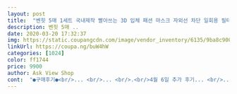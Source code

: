 ```yaml
---
layout: post 
title:  "벤힛 5매 1세트 국내제작 빨아쓰는 3D 입체 패션 마스크 자외선 차단 일회용 필터부착가능, 1팩, 5개" 
description: 벤힛 5매 ..
date: 2020-03-20 17:32:37 
img: https://static.coupangcdn.com/image/vendor_inventory/6135/9ba8c9009dc30488dd9a5c27d152d5076032adfe9022317cce5897200343.jpg 
linkUrl: https://coupa.ng/buW4hW 
categories: [1024] 
color: ff1744 
price: 9900 
author: Ask View Shop 
cont:  "●구매후기●<br/>... <br/>... <br/>.<br/>4월 6일 추가 후기... <br/>... <br/>.<br/>.<br/><br/>1.<br/> 디자인은 제가 좀 사이즈가 있는 관계로 조금 끼는듯하네요<br/>2.<br/> 일단 하나만 세탁해보았구요<br/>3.<br/> 세탁첫물에는 물빠짐이 좀 있네요<br/>가성비는 나쁘지않은것같습니다.<br/><br/>걱정이 돼서 추가로 샀어요<br/>검정 마스크라서<br/>검정물은 조금 밖에 안 나왔고<br/>검정물이 나왔어요 ㅠ<br/>검정물이 빠질대로 빠져서<br/>검정물이 한번 세탁으로<br/>구입후 바로세탁<br/>귀 부분을 괜신히 걸었어요<br/>그게 뭔 말이냐고 했더니<br/>그러건지 모르겠지만<br/>그리고 남편이 얼큰이라서<br/>근데 진짜 얇아요 ㅠ<br/>기능성 원단이라고하지만 보통 기능성의류원단과 동일한 원단이며 동일한 기능을 가지고 있어요<br/>날씨가 따뜻해져서<br/>남편이 면 마스크를<br/>남편이 오늘 빨아서<br/>냄새가조금심했고 세탁후에도 변형은 없으나 역한냄새가 안빠져서 결국 쓰레기통으로 직행<br/>늘어나서 살만 하다네요<br/>다만 손세탁시 원단가루? 가 좀나오는데 겉이나 안쪽면보다는<br/>돈 만원에 5개 국내산 사서 돌려쓰시길 강추합니다.<br/><br/>돈 만원에 5장이면<br/>똑같은 방한 면마스크를 사려다가<br/>로켓배송 19000원짜리도 이정도는 원단가루가 나오는거같네요<br/>마스크 자체는 냄새가 없고<br/>마스크가 얇아서 건조는 잘 되네요<br/>마스크구매하실때 꼭 국내산인지 보고사세요.<br/><br/>만약 코로나 예방으로 사실 분들<br/>면특유의 느낌은 나쁘지않았고요<br/>몇몇분들은 가위로 대충잘라서 보냈냐고하시는데 이제품은 금형틀로 자동재단이 되는 원리입니다.<br/><br/>모든 것들이 그대로 들어오는 느낌!<br/>바깥 폴리조직과 안쪽 면조직이 틀립니다 고로 염색 과정에서 따로따로 염색이 들어갈거며 후염처리공정을 할겁니다.<br/><br/>바람이 그냥 슝슝 들어온대요 ㅎㅎ<br/>반신반의하며 국내산이라고하니 제품구입<br/>방한이라도 됐는데<br/>보통 개당 2~3천원대 파는제품이 거의 중국산인데비해<br/>보통 이염은 안되며 새옷사시면 첫세탁시나오는 겉물과 같은 원리입니다.<br/><br/>비싸게 파는제품은 아니라고봅니다.<br/><br/>빅사이즈라고 알고 샀는데<br/>세탁시 검은가루는 제 견지에서는 그렇게 문제시될부분은 아닌거같네요<br/>세탁착용후기입니다.<br/><br/>소비자입장에서도 글을 써봤고 판매자 입장도 고려해보니<br/>손 빨래를 했는데... <br/><br/>안 나올 줄 알았는데<br/>안 될거라 바라면서<br/>안 빨고 바로 착용했을 때<br/>안쪽이 면이라서그런지 겉감처럼 부들부들한느낌은 없으나<br/>암튼 총평은 세탁후 주말 등산시 착용하였고 착용감이나 뭐 여러가지면에서<br/>얇은 마스크로 갈아탔어요 ㅎ<br/>얼큰 님들도 사용 가능하다는 것<br/>오늘 남편이 세수 비누로 빨아서<br/>오늘 남편이 출근하고<br/>오늘 마스크 안 쪽에<br/>오늘 빨아서 쓰고 갔는데<br/>우리 집에서 유일하게<br/>원단 끝부분에서 나오는걸로 추정됨<br/>원단값에 금형비에 봉제비 포장비 그외 잡다한비용따지면<br/>이 점은 장점으로 꼽고 싶네요 ㅎ<br/>이건 오로지 패션 마스크 ㅠ<br/>이정도 가격에 가성비는 나쁘지않다입니다.<br/><br/>일단 국내산이라는  전제하에 후기남겨봅니다.<br/><br/>일단 저번주 비슷한 가격대제품을 구매했는데 국내제품이 아니더군요<br/>일터에 나가는 사람이 남편인데<br/>입증했어요 ㅎ<br/>자동재단되면 공장으로 옮겨져서 봉제작업후 포장및 몇몇공정을거쳐 출고될겁니다.<br/><br/>재세탁시 덜나오구요<br/>전에 쓰던 면 마스크는<br/>제 총평은<br/>제가 원단계통 일을하는지라 제견지에서 부가설명을좀 하자면<br/>제가 한번 중성세제로 빨아서<br/>제조원이 없길래 국내산이려니했는데 중국산이었습니다<br/>줄이 늘어나서 다행이지~<br/>중국산을 평하하는건 아니지만<br/>중국산이 아니라고하니<br/>중성 세제를 묻혀서 미지근한 물에<br/>집에 돌아와서<br/>착용하고 나갔는데... <br/><br/>착용할려고요 ㅎㅎ<br/>참고하시라고 추가 올립니다~<br/>천 마스크를 바로 손세탁했는데<br/>추천드립니다~^^<br/>코로나 걸리면 안되니까<br/>필터 100매 구입했어요<br/>필터 장착하시고 착용하시기를<br/>하나 잃어 버리고 와서<br/>하마터면 못 쓸 뻔 했어요 ㅠ<br/>해결되지는 않네요<br/>회색 마스크까지는<br/>후염처리공정을 거친 원단은 선염보다 물빠짐이 있습니다.<br/><br/>... <br/>... <br/>.<br/>4월 6일 추가 후기... <br/>... <br/>.<br/>.<br/><br/>1.<br/> 디자인은 제가 좀 사이즈가 있는 관계로 조금 끼는듯하네요<br/>2.<br/> 일단 하나만 세탁해보았구요<br/>3.<br/> 세탁첫물에는 물빠짐이 좀 있네요<br/>가성비는 나쁘지않은것같습니다.<br/><br/>걱정이 돼서 추가로 샀어요<br/>검정 마스크라서<br/>검정물은 조금 밖에 안 나왔고<br/>검정물이 나왔어요 ㅠ<br/>검정물이 빠질대로 빠져서<br/>검정물이 한번 세탁으로<br/>구입후 바로세탁<br/>귀 부분을 괜신히 걸었어요<br/>그게 뭔 말이냐고 했더니<br/>그러건지 모르겠지만<br/>그리고 남편이 얼큰이라서<br/>근데 진짜 얇아요 ㅠ<br/>기능성 원단이라고하지만 보통 기능성의류원단과 동일한 원단이며 동일한 기능을 가지고 있어요<br/>날씨가 따뜻해져서<br/>남편이 면 마스크를<br/>남편이 오늘 빨아서<br/>냄새가조금심했고 세탁후에도 변형은 없으나 역한냄새가 안빠져서 결국 쓰레기통으로 직행<br/>늘어나서 살만 하다네요<br/>다만 손세탁시 원단가루? 가 좀나오는데 겉이나 안쪽면보다는<br/>돈 만원에 5개 국내산 사서 돌려쓰시길 강추합니다.<br/><br/>돈 만원에 5장이면<br/>똑같은 방한 면마스크를 사려다가<br/>로켓배송 19000원짜리도 이정도는 원단가루가 나오는거같네요<br/>마스크 자체는 냄새가 없고<br/>마스크가 얇아서 건조는 잘 되네요<br/>마스크구매하실때 꼭 국내산인지 보고사세요.<br/><br/>만약 코로나 예방으로 사실 분들<br/>면특유의 느낌은 나쁘지않았고요<br/>몇몇분들은 가위로 대충잘라서 보냈냐고하시는데 이제품은 금형틀로 자동재단이 되는 원리입니다.<br/><br/>모든 것들이 그대로 들어오는 느낌!<br/>바깥 폴리조직과 안쪽 면조직이 틀립니다 고로 염색 과정에서 따로따로 염색이 들어갈거며 후염처리공정을 할겁니다.<br/><br/>바람이 그냥 슝슝 들어온대요 ㅎㅎ<br/>반신반의하며 국내산이라고하니 제품구입<br/>방한이라도 됐는데<br/>보통 개당 2~3천원대 파는제품이 거의 중국산인데비해<br/>보통 이염은 안되며 새옷사시면 첫세탁시나오는 겉물과 같은 원리입니다.<br/><br/>비싸게 파는제품은 아니라고봅니다.<br/><br/>빅사이즈라고 알고 샀는데<br/>세탁시 검은가루는 제 견지에서는 그렇게 문제시될부분은 아닌거같네요<br/>세탁착용후기입니다.<br/><br/>소비자입장에서도 글을 써봤고 판매자 입장도 고려해보니<br/>손 빨래를 했는데... <br/><br/>안 나올 줄 알았는데<br/>안 될거라 바라면서<br/>안 빨고 바로 착용했을 때<br/>안쪽이 면이라서그런지 겉감처럼 부들부들한느낌은 없으나<br/>암튼 총평은 세탁후 주말 등산시 착용하였고 착용감이나 뭐 여러가지면에서<br/>얇은 마스크로 갈아탔어요 ㅎ<br/>얼큰 님들도 사용 가능하다는 것<br/>오늘 남편이 세수 비누로 빨아서<br/>오늘 남편이 출근하고<br/>오늘 마스크 안 쪽에<br/>오늘 빨아서 쓰고 갔는데<br/>우리 집에서 유일하게<br/>원단 끝부분에서 나오는걸로 추정됨<br/>원단값에 금형비에 봉제비 포장비 그외 잡다한비용따지면<br/>이 점은 장점으로 꼽고 싶네요 ㅎ<br/>이건 오로지 패션 마스크 ㅠ<br/>이정도 가격에 가성비는 나쁘지않다입니다.<br/><br/>일단 국내산이라는  전제하에 후기남겨봅니다.<br/><br/>일단 저번주 비슷한 가격대제품을 구매했는데 국내제품이 아니더군요<br/>일터에 나가는 사람이 남편인데<br/>입증했어요 ㅎ<br/>자동재단되면 공장으로 옮겨져서 봉제작업후 포장및 몇몇공정을거쳐 출고될겁니다.<br/><br/>재세탁시 덜나오구요<br/>전에 쓰던 면 마스크는<br/>제 총평은<br/>제가 원단계통 일을하는지라 제견지에서 부가설명을좀 하자면<br/>제가 한번 중성세제로 빨아서<br/>제조원이 없길래 국내산이려니했는데 중국산이었습니다<br/>줄이 늘어나서 다행이지~<br/>중국산을 평하하는건 아니지만<br/>중국산이 아니라고하니<br/>중성 세제를 묻혀서 미지근한 물에<br/>집에 돌아와서<br/>착용하고 나갔는데... <br/><br/>착용할려고요 ㅎㅎ<br/>참고하시라고 추가 올립니다~<br/>천 마스크를 바로 손세탁했는데<br/>추천드립니다~^^<br/>코로나 걸리면 안되니까<br/>필터 100매 구입했어요<br/>필터 장착하시고 착용하시기를<br/>하나 잃어 버리고 와서<br/>하마터면 못 쓸 뻔 했어요 ㅠ<br/>해결되지는 않네요<br/>회색 마스크까지는<br/>후염처리공정을 거친 원단은 선염보다 물빠짐이 있습니다.<br/><br/>" 
---
```

